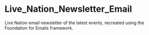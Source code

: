 # Live_Nation_Newsletter_Email
Live Nation email newsletter of the latest events, recreated using the Foundation for Emails framework.
